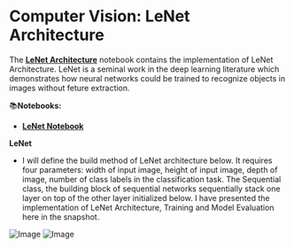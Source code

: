 # **Computer Vision: LeNet Architecture**

The [**LeNet Architecture**](https://github.com/ThinamXx/ComputerVision/blob/main/05.%20LeNet%20Architecture/LeNet.ipynb) notebook contains the implementation of LeNet Architecture. LeNet is a seminal work in the deep learning literature which demonstrates how neural networks could be trained to recognize objects in images without feture extraction. 

📚**Notebooks:**
- [**LeNet Notebook**](https://github.com/ThinamXx/ComputerVision/blob/main/05.%20LeNet%20Architecture/LeNet.ipynb)

**LeNet**
- I will define the build method of LeNet architecture below. It requires four parameters: width of input image, height of input image, depth of image, number of class labels in the classification task. The Sequential class, the building block of sequential networks sequentially stack one layer on top of the other layer initialized below. I have presented the implementation of LeNet Architecture, Training and Model Evaluation here in the snapshot.

![Image](https://github.com/ThinamXx/MachineLearning_DeepLearning/blob/main/Images/Day%2016a.PNG) 
![Image](https://github.com/ThinamXx/MachineLearning_DeepLearning/blob/main/Images/Day%2016b.PNG)
